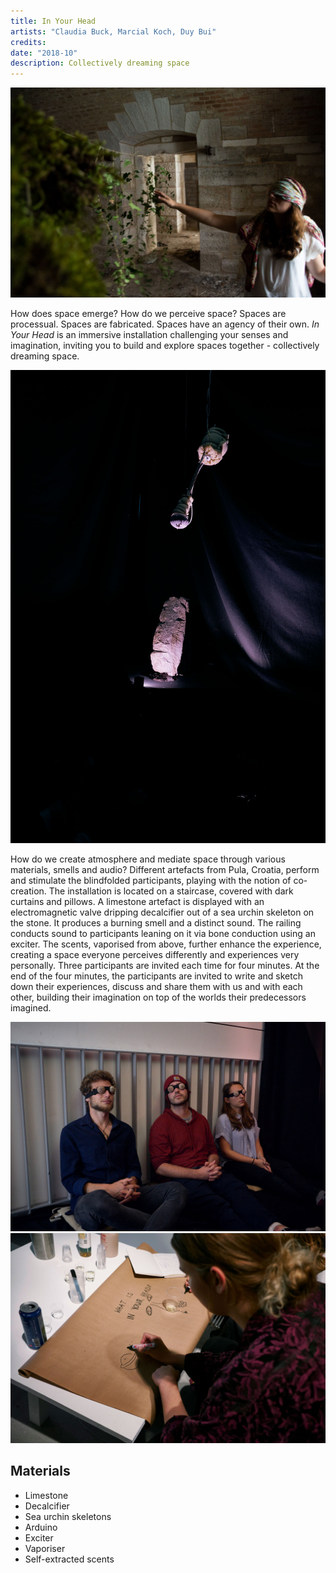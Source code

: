 ```yaml
---
title: In Your Head
artists: "Claudia Buck, Marcial Koch, Duy Bui"
credits:
date: "2018-10"
description: Collectively dreaming space
---
```

<div class="medium">

![](./iyh-5.jpg)

</div>

How does space emerge? How do we perceive space? Spaces are processual. Spaces are fabricated. Spaces have an agency of their own. _In Your Head_ is an immersive installation challenging your senses and imagination, inviting you to build and explore spaces together - collectively dreaming space.

<div class="medium">

![](./iyh-1.jpg)

</div>

How do we create atmosphere and mediate space through various materials, smells and audio? Different artefacts from Pula, Croatia, perform and stimulate the blindfolded participants, playing with the notion of co-creation. The installation is located on a staircase, covered with dark curtains and pillows. A limestone artefact is displayed with an electromagnetic valve dripping decalcifier out of a sea urchin skeleton on the stone. It produces a burning smell and a distinct sound. The railing conducts sound to participants leaning on it via bone conduction using an exciter. The scents, vaporised from above, further enhance the experience, creating a space everyone perceives differently and experiences very personally. Three participants are invited each time for four minutes. At the end of the four minutes, the participants are invited to write and sketch down their experiences, discuss and share them with us and with each other, building their imagination on top of the worlds their predecessors imagined.

<div class="full">

![](./iyh-2.jpg)
![](./iyh-3.jpg)

</div>

## Materials
- Limestone
- Decalcifier
- Sea urchin skeletons
- Arduino
- Exciter
- Vaporiser
- Self-extracted scents
